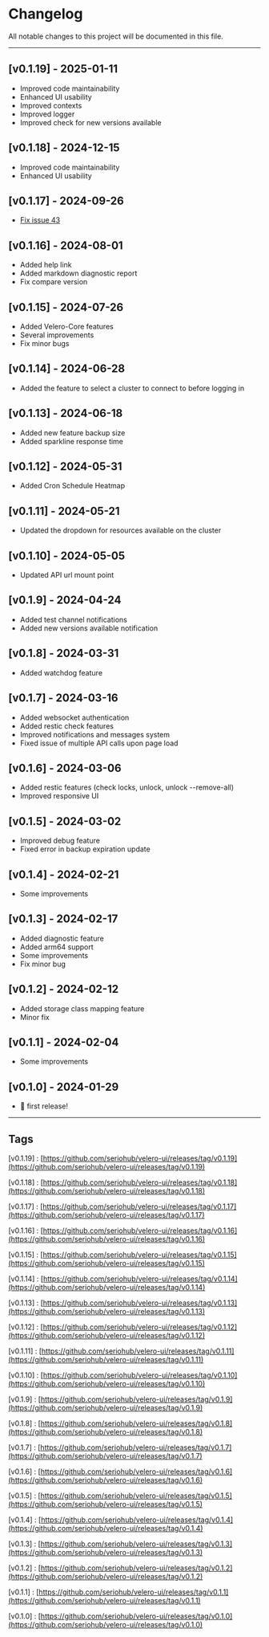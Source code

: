 # Changelog

All notable changes to this project will be documented in this file.

***

## [v0.1.19] - 2025-01-11

- Improved code maintainability
- Enhanced UI usability
- Improved contexts
- Improved logger
- Improved check for new versions available

## [v0.1.18] - 2024-12-15

- Improved code maintainability
- Enhanced UI usability

## [v0.1.17] - 2024-09-26

- [Fix issue 43](https://github.com/seriohub/velero-ui/issues/43)

## [v0.1.16] - 2024-08-01

- Added help link
- Added markdown diagnostic report
- Fix compare version

## [v0.1.15] - 2024-07-26

- Added Velero-Core features
- Several improvements
- Fix minor bugs

## [v0.1.14] - 2024-06-28

- Added the feature to select a cluster to connect to before logging in

## [v0.1.13] - 2024-06-18

- Added new feature backup size
- Added sparkline response time

## [v0.1.12] - 2024-05-31

- Added Cron Schedule Heatmap

## [v0.1.11] - 2024-05-21

- Updated the dropdown for resources available on the cluster

## [v0.1.10] - 2024-05-05

- Updated API url mount point

## [v0.1.9] - 2024-04-24

- Added test channel notifications
- Added new versions available notification

## [v0.1.8] - 2024-03-31

- Added watchdog feature

## [v0.1.7] - 2024-03-16

- Added websocket authentication
- Added restic check features
- Improved notifications and messages system
- Fixed issue of multiple API calls upon page load

## [v0.1.6] - 2024-03-06

- Added restic features (check locks, unlock, unlock --remove-all)
- Improved responsive UI

## [v0.1.5] - 2024-03-02

- Improved debug feature
- Fixed error in backup expiration update

## [v0.1.4] - 2024-02-21

- Some improvements

## [v0.1.3] - 2024-02-17

- Added diagnostic feature
- Added arm64 support
- Some improvements
- Fix minor bug

## [v0.1.2] - 2024-02-12

- Added storage class mapping feature
- Minor fix

## [v0.1.1] - 2024-02-04

- Some improvements

## [v0.1.0] - 2024-01-29

- 🎉 first release!

***

## Tags

[v0.1.19] : [https://github.com/seriohub/velero-ui/releases/tag/v0.1.19](https://github.com/seriohub/velero-ui/releases/tag/v0.1.19)

[v0.1.18] : [https://github.com/seriohub/velero-ui/releases/tag/v0.1.18](https://github.com/seriohub/velero-ui/releases/tag/v0.1.18)

[v0.1.17] : [https://github.com/seriohub/velero-ui/releases/tag/v0.1.17](https://github.com/seriohub/velero-ui/releases/tag/v0.1.17)

[v0.1.16] : [https://github.com/seriohub/velero-ui/releases/tag/v0.1.16](https://github.com/seriohub/velero-ui/releases/tag/v0.1.16)

[v0.1.15] : [https://github.com/seriohub/velero-ui/releases/tag/v0.1.15](https://github.com/seriohub/velero-ui/releases/tag/v0.1.15)

[v0.1.14] : [https://github.com/seriohub/velero-ui/releases/tag/v0.1.14](https://github.com/seriohub/velero-ui/releases/tag/v0.1.14)

[v0.1.13] : [https://github.com/seriohub/velero-ui/releases/tag/v0.1.13](https://github.com/seriohub/velero-ui/releases/tag/v0.1.13)

[v0.1.12] : [https://github.com/seriohub/velero-ui/releases/tag/v0.1.12](https://github.com/seriohub/velero-ui/releases/tag/v0.1.12)

[v0.1.11] : [https://github.com/seriohub/velero-ui/releases/tag/v0.1.11](https://github.com/seriohub/velero-ui/releases/tag/v0.1.11)

[v0.1.10] : [https://github.com/seriohub/velero-ui/releases/tag/v0.1.10](https://github.com/seriohub/velero-ui/releases/tag/v0.1.10)

[v0.1.9] : [https://github.com/seriohub/velero-ui/releases/tag/v0.1.9](https://github.com/seriohub/velero-ui/releases/tag/v0.1.9)

[v0.1.8] : [https://github.com/seriohub/velero-ui/releases/tag/v0.1.8](https://github.com/seriohub/velero-ui/releases/tag/v0.1.8)

[v0.1.7] : [https://github.com/seriohub/velero-ui/releases/tag/v0.1.7](https://github.com/seriohub/velero-ui/releases/tag/v0.1.7)

[v0.1.6] : [https://github.com/seriohub/velero-ui/releases/tag/v0.1.6](https://github.com/seriohub/velero-ui/releases/tag/v0.1.6)

[v0.1.5] : [https://github.com/seriohub/velero-ui/releases/tag/v0.1.5](https://github.com/seriohub/velero-ui/releases/tag/v0.1.5)

[v0.1.4] : [https://github.com/seriohub/velero-ui/releases/tag/v0.1.4](https://github.com/seriohub/velero-ui/releases/tag/v0.1.4)

[v0.1.3] : [https://github.com/seriohub/velero-ui/releases/tag/v0.1.3](https://github.com/seriohub/velero-ui/releases/tag/v0.1.3)

[v0.1.2] : [https://github.com/seriohub/velero-ui/releases/tag/v0.1.2](https://github.com/seriohub/velero-ui/releases/tag/v0.1.2)

[v0.1.1] : [https://github.com/seriohub/velero-ui/releases/tag/v0.1.1](https://github.com/seriohub/velero-ui/releases/tag/v0.1.1)

[v0.1.0] : [https://github.com/seriohub/velero-ui/releases/tag/v0.1.0](https://github.com/seriohub/velero-ui/releases/tag/v0.1.0)
